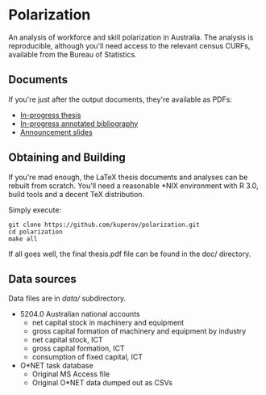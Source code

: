 Polarization
============

An analysis of workforce and skill polarization in Australia. The analysis is reproducible, although you'll need access to the relevant census CURFs, available from the Bureau of Statistics.

Documents
---------

If you're just after the output documents, they're available as PDFs:

 * [In-progress thesis](https://github.com/kuperov/polarization/blob/master/doc/thesis.pdf?raw=true)
 * [In-progress annotated bibliography](https://github.com/kuperov/polarization/blob/master/doc/annotated_bibliography.pdf?raw=true)
 * [Announcement slides](https://github.com/kuperov/polarization/blob/master/doc/presentation.pdf?raw=true)

Obtaining and Building
----------------------

If you're mad enough, the LaTeX thesis documents and analyses can be rebuilt from scratch. You'll need a reasonable *NIX environment with R 3.0, build tools and a decent TeX distribution.

Simply execute:

    git clone https://github.com/kuperov/polarization.git
    cd polarization
    make all

If all goes well, the final thesis.pdf file can be found in the doc/ directory.

Data sources
------------
Data files are in *data/* subdirectory.

* 5204.0 Australian national accounts
  * net capital stock in machinery and equipment
  * gross capital formation of machinery and equipment by industry
  * net capital stock, ICT
  * gross capital formation, ICT
  * consumption of fixed capital, ICT
* O*NET task database 
  * Original MS Access file
  * Original O*NET data dumped out as CSVs
